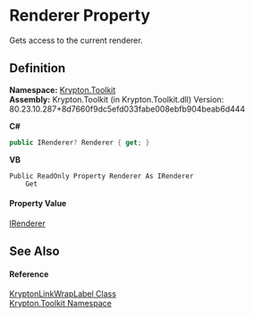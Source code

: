 # Renderer Property


Gets access to the current renderer.



## Definition
**Namespace:** <a href="79d2eac2-21f4-54ff-7552-b20c33c30600.md">Krypton.Toolkit</a>  
**Assembly:** Krypton.Toolkit (in Krypton.Toolkit.dll) Version: 80.23.10.287+8d7660f9dc5efd033fabe008ebfb904beab6d444

**C#**
``` C#
public IRenderer? Renderer { get; }
```
**VB**
``` VB
Public ReadOnly Property Renderer As IRenderer
	Get
```



#### Property Value
<a href="510ba00d-9814-c743-a4c7-aee129753625.md">IRenderer</a>

## See Also


#### Reference
<a href="4658dacc-0d47-1844-78c6-3bbeca5c9472.md">KryptonLinkWrapLabel Class</a>  
<a href="79d2eac2-21f4-54ff-7552-b20c33c30600.md">Krypton.Toolkit Namespace</a>  
